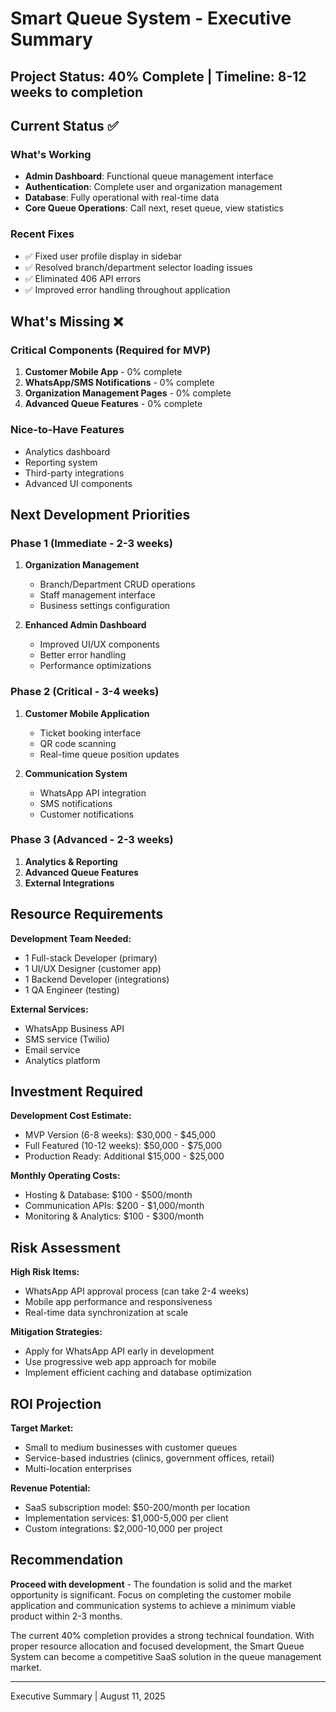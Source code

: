# Smart Queue System - Executive Summary

## Project Status: 40% Complete | Timeline: 8-12 weeks to completion

## Current Status ✅

### What's Working

- **Admin Dashboard**: Functional queue management interface
- **Authentication**: Complete user and organization management
- **Database**: Fully operational with real-time data
- **Core Queue Operations**: Call next, reset queue, view statistics

### Recent Fixes

- ✅ Fixed user profile display in sidebar
- ✅ Resolved branch/department selector loading issues
- ✅ Eliminated 406 API errors
- ✅ Improved error handling throughout application

## What's Missing ❌

### Critical Components (Required for MVP)

1. **Customer Mobile App** - 0% complete
2. **WhatsApp/SMS Notifications** - 0% complete  
3. **Organization Management Pages** - 0% complete
4. **Advanced Queue Features** - 0% complete

### Nice-to-Have Features

- Analytics dashboard
- Reporting system
- Third-party integrations
- Advanced UI components

## Next Development Priorities

### Phase 1 (Immediate - 2-3 weeks)

1. **Organization Management**
   - Branch/Department CRUD operations
   - Staff management interface
   - Business settings configuration

2. **Enhanced Admin Dashboard**
   - Improved UI/UX components
   - Better error handling
   - Performance optimizations

### Phase 2 (Critical - 3-4 weeks)

1. **Customer Mobile Application**
   - Ticket booking interface
   - QR code scanning
   - Real-time queue position updates

2. **Communication System**
   - WhatsApp API integration
   - SMS notifications
   - Customer notifications

### Phase 3 (Advanced - 2-3 weeks)

1. **Analytics & Reporting**
2. **Advanced Queue Features**
3. **External Integrations**

## Resource Requirements

**Development Team Needed:**

- 1 Full-stack Developer (primary)
- 1 UI/UX Designer (customer app)
- 1 Backend Developer (integrations)
- 1 QA Engineer (testing)

**External Services:**

- WhatsApp Business API
- SMS service (Twilio)
- Email service
- Analytics platform

## Investment Required

**Development Cost Estimate:**

- MVP Version (6-8 weeks): $30,000 - $45,000
- Full Featured (10-12 weeks): $50,000 - $75,000
- Production Ready: Additional $15,000 - $25,000

**Monthly Operating Costs:**

- Hosting & Database: $100 - $500/month
- Communication APIs: $200 - $1,000/month
- Monitoring & Analytics: $100 - $300/month

## Risk Assessment

**High Risk Items:**

- WhatsApp API approval process (can take 2-4 weeks)
- Mobile app performance and responsiveness
- Real-time data synchronization at scale

**Mitigation Strategies:**

- Apply for WhatsApp API early in development
- Use progressive web app approach for mobile
- Implement efficient caching and database optimization

## ROI Projection

**Target Market:**

- Small to medium businesses with customer queues
- Service-based industries (clinics, government offices, retail)
- Multi-location enterprises

**Revenue Potential:**

- SaaS subscription model: $50-200/month per location
- Implementation services: $1,000-5,000 per client
- Custom integrations: $2,000-10,000 per project

## Recommendation

**Proceed with development** - The foundation is solid and the market opportunity is significant. Focus on completing the customer mobile application and communication systems to achieve a minimum viable product within 2-3 months.

The current 40% completion provides a strong technical foundation. With proper resource allocation and focused development, the Smart Queue System can become a competitive SaaS solution in the queue management market.

---
Executive Summary | August 11, 2025
